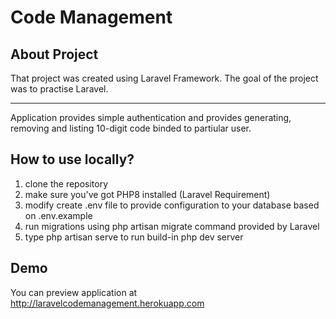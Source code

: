 # Code Management

## About Project

That project was created using Laravel Framework.
The goal of the project was to practise Laravel.

---


Application provides simple authentication and provides
generating, removing and listing 10-digit code binded to partiular user.

## How to use locally?

1. clone the repository 
2. make sure you've got PHP8 installed (Laravel Requirement)
3. modify create .env file to provide configuration to your database based on .env.example
4. run migrations using php artisan migrate command provided by Laravel
5. type php artisan serve to run build-in php dev server

## Demo

You can preview application at http://laravelcodemanagement.herokuapp.com





